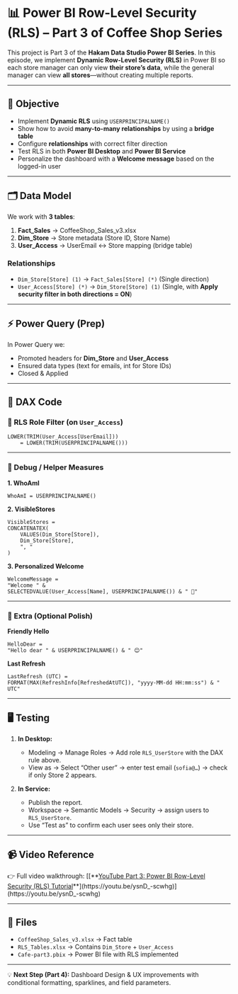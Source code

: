 # 📊 Power BI Row-Level Security (RLS) – Part 3 of Coffee Shop Series

This project is Part 3 of the **Hakam Data Studio Power BI Series**.
In this episode, we implement **Dynamic Row-Level Security (RLS)** in Power BI so each store manager can only view **their store’s data**, while the general manager can view **all stores**—without creating multiple reports.

---

## 🎯 Objective

* Implement **Dynamic RLS** using `USERPRINCIPALNAME()`
* Show how to avoid **many-to-many relationships** by using a **bridge table**
* Configure **relationships** with correct filter direction
* Test RLS in both **Power BI Desktop** and **Power BI Service**
* Personalize the dashboard with a **Welcome message** based on the logged-in user

---

## 🗂️ Data Model

We work with **3 tables**:

1. **Fact\_Sales** → CoffeeShop\_Sales\_v3.xlsx
2. **Dim\_Store** → Store metadata (Store ID, Store Name)
3. **User\_Access** → UserEmail ↔ Store mapping (bridge table)

### Relationships

* `Dim_Store[Store] (1)` → `Fact_Sales[Store] (*)` (Single direction)
* `User_Access[Store] (*)` → `Dim_Store[Store] (1)` (Single, with **Apply security filter in both directions = ON**)

---

## ⚡ Power Query (Prep)

In Power Query we:

* Promoted headers for **Dim\_Store** and **User\_Access**
* Ensured data types (text for emails, int for Store IDs)
* Closed & Applied

---

## 🧮 DAX Code

### 🔐 RLS Role Filter (on `User_Access`)

```DAX
LOWER(TRIM(User_Access[UserEmail])) 
    = LOWER(TRIM(USERPRINCIPALNAME()))
```

---

### 🧑 Debug / Helper Measures

**1. WhoAmI**

```DAX
WhoAmI = USERPRINCIPALNAME()
```

**2. VisibleStores**

```DAX
VisibleStores =
CONCATENATEX(
    VALUES(Dim_Store[Store]),
    Dim_Store[Store],
    ", "
)
```

**3. Personalized Welcome**

```DAX
WelcomeMessage =
"Welcome " & 
SELECTEDVALUE(User_Access[Name], USERPRINCIPALNAME()) & " 👋"
```

---

### 📝 Extra (Optional Polish)

**Friendly Hello**

```DAX
HelloDear =
"Hello dear " & USERPRINCIPALNAME() & " 😊"
```

**Last Refresh**

```DAX
LastRefresh (UTC) =
FORMAT(MAX(RefreshInfo[RefreshedAtUTC]), "yyyy-MM-dd HH:mm:ss") & " UTC"
```

---

## 🖥️ Testing

1. **In Desktop:**

   * Modeling → Manage Roles → Add role `RLS_UserStore` with the DAX rule above.
   * View as → Select “Other user” → enter test email (`sofia@…`) → check if only Store 2 appears.

2. **In Service:**

   * Publish the report.
   * Workspace → Semantic Models → Security → assign users to `RLS_UserStore`.
   * Use “Test as” to confirm each user sees only their store.

---

## 📹 Video Reference

👉 Full video walkthrough: [[**[YouTube Part 3: Power BI Row-Level Security (RLS) Tutorial]([https://youtu.be/YOUR-LINK-HERE](https://youtu.be/ysnD_-scwhg))**](https://youtu.be/ysnD_-scwhg)](https://youtu.be/ysnD_-scwhg)

---

## 📂 Files

* `CoffeeShop_Sales_v3.xlsx` → Fact table
* `RLS_Tables.xlsx` → Contains `Dim_Store` + `User_Access`
* `Cafe-part3.pbix` → Power BI file with RLS implemented

---

💡 **Next Step (Part 4):** Dashboard Design & UX improvements with conditional formatting, sparklines, and field parameters.


